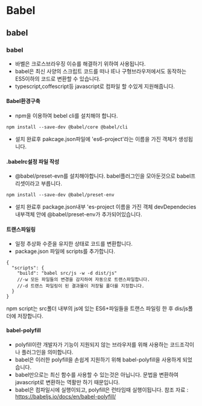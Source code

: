 Babel
===
babel
---
### babel
* 바벨은 크로스브라우징 이슈를 해결하기 위하여 사용됩니다.
* babel은 최신 사양의 스크립트 코드를 떠나 IE나 구형브라우저에서도 동작하는 ES5이하의 코드로 변환할 수 있습니다.
* typescript,coffescript등 javascript로 컴파일 할 수있게 지원해줍니다.
#### Babel환경구축
* npm을 이용하여 bebel cli를 설치해야 합니다.
```
npm install --save-dev @babel/core @babel/cli
```
* 설치 완료후 pakcage.json파일에 'es6-project'라는 이름을 가진 객체가 생성됩니다.
#### .babelrc설정 파일 작성
* @babel/preset-evn를 설치해야합니다. babel플러그인을 모아둔것으로 babel프리셋이라고 부릅니다.
```
npm install --save-dev @babel/preset-env
```
* 설치 완료후 package.json내부 'es-project
이름을 가진 객체 devDependecies내부객체 안에 @babel/preset-env가 추가되어있습니다.
#### 트랜스파일링
* 일정 추상화 수준을 유지한 상태로 코드를 변환합니다.
* package.json 파일에 scripts를 추가합니다.
```
{
  "scripts": {
    "build": "babel src/js -w -d dist/js" 
    //-w 모든 파일들의 변경을 감지하여 자동으로 트랜스파일합니다.
    //-d 트랜스 파일링이 된 결과물이 저장될 폴더를 지정합니다.
  }
}
```
npm script는 src폴더 내부의 js에 있는 ES6+파일들을 트랜스 파일링 한 후 dis/js폴더에 저장합니다.

#### babel-polyfill
* polyfill이란 개발자가 기능이 지원되지 않는 브라우저를 위해 사용하는 코드조각이나 플러그인을 의미합니다.
* babel은 이러한 polyfill을 손쉽게 지원하기 위해 babel-polyfill을 사용하게 되었습니다.
* babel만으로는 최신 함수를 사용할 수 있는것은 아닙니다. 문법을 변환하여 javascript로 변환하는 역활만 하기 때문입니다.
* babel은 컴파일시에 실행이되고, polyfill은 런타임때 실행이됩니다.
참조 자료 : https://babeljs.io/docs/en/babel-polyfill/
